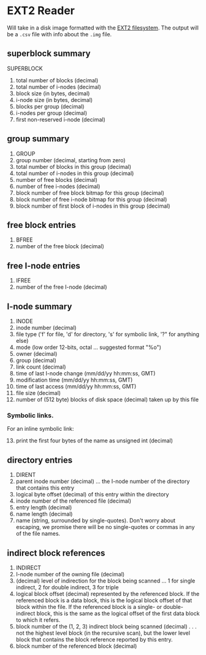 # EXT2 Reader

Will take in a disk image formatted with the [EXT2 filesystem](https://en.wikipedia.org/wiki/Ext2).
The output will be a `.csv` file with info about the `.img` file.

## superblock summary
SUPERBLOCK
1) total number of blocks (decimal)
1) total number of i-nodes (decimal)
1) block size (in bytes, decimal)
1) i-node size (in bytes, decimal)
1) blocks per group (decimal)
1) i-nodes per group (decimal)
1) first non-reserved i-node (decimal)

## group summary

1) GROUP
1) group number (decimal, starting from zero)
1) total number of blocks in this group (decimal)
1) total number of i-nodes in this group (decimal)
1) number of free blocks (decimal)
1) number of free i-nodes (decimal)
1) block number of free block bitmap for this group (decimal)
1) block number of free i-node bitmap for this group (decimal)
1) block number of first block of i-nodes in this group (decimal)

## free block entries

1) BFREE
1) number of the free block (decimal)

## free I-node entries

1) IFREE
1) number of the free I-node (decimal)

## I-node summary

1) INODE
1) inode number (decimal)
1) file type ('f' for file, 'd' for directory, 's' for symbolic link, '?" for anything else)
1) mode (low order 12-bits, octal ... suggested format "%o")
1) owner (decimal)
1) group (decimal)
1) link count (decimal)
1) time of last I-node change (mm/dd/yy hh:mm:ss, GMT)
1) modification time (mm/dd/yy hh:mm:ss, GMT)
1) time of last access (mm/dd/yy hh:mm:ss, GMT)
1) file size (decimal)
1) number of (512 byte) blocks of disk space (decimal) taken up by this file

### Symbolic links. 

For an inline symbolic link:

13)  print the first four bytes of the name as unsigned int (decimal)


## directory entries

1) DIRENT
1) parent inode number (decimal) ... the I-node number of the directory that contains this entry
1) logical byte offset (decimal) of this entry within the directory
1) inode number of the referenced file (decimal)
1) entry length (decimal)
1) name length (decimal)
1) name (string, surrounded by single-quotes). Don't worry about escaping, we promise there will be no single-quotes or commas in any of the file names.

## indirect block references

1) INDIRECT
1) I-node number of the owning file (decimal)
1) (decimal) level of indirection for the block being scanned ... 1 for single indirect, 2 for double indirect, 3 for triple
1) logical block offset (decimal) represented by the referenced block. If the referenced block is a data block, this is the logical block offset of that block within the file. If the referenced block is a single- or double-indirect block, this is the same as the logical offset of the first data block to which it refers.
1) block number of the (1, 2, 3) indirect block being scanned (decimal) . . . not the highest level block (in the recursive scan), but the lower level block that contains the block reference reported by this entry.
1) block number of the referenced block (decimal)
